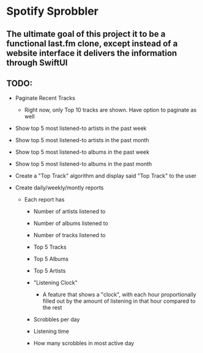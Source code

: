 # Spotify Sprobbler

## The ultimate goal of this project it to be a functional last.fm clone, except instead of a website interface it delivers the information through SwiftUI

## TODO:
- Paginate Recent Tracks
    - Right now, only Top 10 tracks are shown. Have option to paginate as well
- Show top 5 most listened-to artists in the past week
- Show top 5 most listened-to artists in the past month

- Show top 5 most listened-to albums in the past week
- Show top 5 most listened-to albums in the past month

- Create a "Top Track" algorithm and display said "Top Track" to the user
- Create daily/weekly/montly reports
    - Each report has
        - Number of artists listened to
        - Number of albums listened to
        - Number of tracks listened to

        - Top 5 Tracks
        - Top 5 Albums
        - Top 5 Artists

        - "Listening Clock"
            - A feature that shows a "clock", with each hour proportionally filled out by the amount of listening in that hour compared to the rest

        - Scrobbles per day
        - Listening time
        - How many scrobbles in most active day
